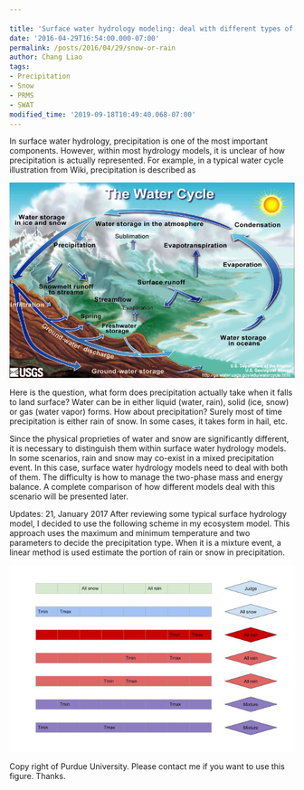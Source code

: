 ```yaml
---
 
title: 'Surface water hydrology modeling: deal with different types of precipitation'
date: '2016-04-29T16:54:00.000-07:00'
permalink: /posts/2016/04/29/snow-or-rain
author: Chang Liao
tags:
- Precipitation
- Snow
- PRMS
- SWAT
modified_time: '2019-09-18T10:49:40.068-07:00'
---
```


In surface water hydrology, precipitation is one of the most important components.
However, within most hydrology models, it is unclear of how precipitation is actually represented.
For example, in a typical water cycle illustration from Wiki, precipitation is described as

![Figure 1](https://github.com/changliao/science/blob/main/_figures/hydrology/water_cycle.png?raw=true)

Here is the question, what form does precipitation actually take when it falls to land surface?
Water can be in either liquid (water, rain), solid (ice, snow) or gas (water vapor) forms. How about precipitation? Surely most of time precipitation is either rain of snow. In some cases, it takes form in hail, etc.

Since the physical proprieties of water and snow are significantly different, it is necessary to distinguish them within surface water hydrology models.
In some scenarios, rain and snow may co-exist in a mixed precipitation event. In this case, surface water hydrology models need to deal with both of them. The difficulty is how to manage the two-phase mass and energy balance.
A complete comparison of how different models deal with this scenario will be presented later.

Updates: 21, January 2017
After reviewing some typical surface hydrology model, I decided to use the following scheme in my ecosystem model.
This approach uses the maximum and minimum temperature and two parameters to decide the precipitation type.
When it is a mixture event, a linear method is used estimate the portion of rain or snow in precipitation.

![Figure 2](https://github.com/changliao/science/blob/main/_figures/hydrology/snow_or_rain.png?raw=true)

Copy right of  Purdue University. Please contact me if you want to use this figure. Thanks.